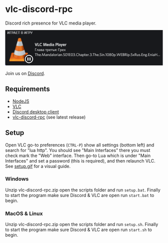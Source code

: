 # vlc-discord-rpc
Discord rich presence for VLC media player.

![Example](./example.png)

Join us on [Discord](https://discord.gg/3Fu6KHd).

## Requirements
- [NodeJS](https://nodejs.org/en/)
- [VLC](https://www.videolan.org/index.html)
- [Discord desktop client](https://discordapp.com/)
- [vlc-discord-rpc](https://github.com/Pigpog/vlc-discord-rpc/releases) (see latest release)

## Setup
Open VLC go-to preferences (`CTRL-P`) show all settings (bottom left) and search for 
"lua http". You should see "Main Interfaces" there you must check mark the "Web" interface.
Then go-to Lua which is under "Main Interfaces" and set a password (this is required), and 
then relaunch VLC. See [setup.gif](./setup.gif) for a visual guide.

### Windows
Unzip vlc-discord-rpc.zip open the scripts folder and run `setup.bat`. Finally to start
the program make sure Discord & VLC are open run `start.bat` to begin.

### MacOS & Linux
Unzip vlc-discord-rpc.zip open the scripts folder and run `setup.sh`. Finally to start
the program make sure Discord & VLC are open run `start.sh` to begin.
